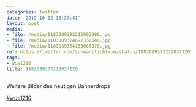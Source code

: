 ```yaml
---
categories: twitter
date: '2019-10-12 18:37:41'
layout: post
media:
- file: /media/1183089292215803906.jpg
- file: /media/1183089324692332546.jpg
- file: /media/1183089354153086978.jpg
ref: https://twitter.com/schwarzlichtwue/status/1183089373212037120
tags:
- wue1210
title: 1183089373212037120
---
```

Weitere Bilder des heutigen Bannerdrops

[#wue1210](/t/wue1210)  